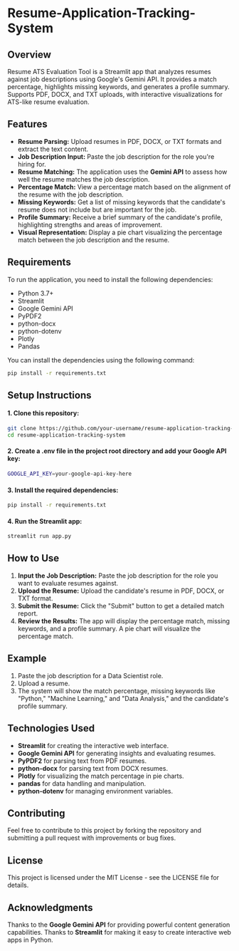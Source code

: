 # Resume-Application-Tracking-System

## Overview
Resume ATS Evaluation Tool is a Streamlit app that analyzes resumes against job descriptions using Google's Gemini API. It provides a match percentage, highlights missing keywords, and generates a profile summary. Supports PDF, DOCX, and TXT uploads, with interactive visualizations for ATS-like resume evaluation.

## Features
- **Resume Parsing:** Upload resumes in PDF, DOCX, or TXT formats and extract the text content.
- **Job Description Input:** Paste the job description for the role you're hiring for.
- **Resume Matching:** The application uses the **Gemini API** to assess how well the resume matches the job description.
- **Percentage Match:** View a percentage match based on the alignment of the resume with the job description.
- **Missing Keywords:** Get a list of missing keywords that the candidate's resume does not include but are important for the job.
- **Profile Summary:** Receive a brief summary of the candidate's profile, highlighting strengths and areas of improvement.
- **Visual Representation:** Display a pie chart visualizing the percentage match between the job description and the resume.

## Requirements
To run the application, you need to install the following dependencies:

- Python 3.7+
- Streamlit
- Google Gemini API
- PyPDF2
- python-docx
- python-dotenv
- Plotly
- Pandas

You can install the dependencies using the following command:

```bash
pip install -r requirements.txt
```
## Setup Instructions
#### 1. Clone this repository:
```bash
git clone https://github.com/your-username/resume-application-tracking-system.git
cd resume-application-tracking-system
```

#### 2. Create a .env file in the project root directory and add your Google API key:
```bash
GOOGLE_API_KEY=your-google-api-key-here
```

#### 3. Install the required dependencies:
```bash
pip install -r requirements.txt
```

#### 4. Run the Streamlit app:
```bash
streamlit run app.py
```

## How to Use
1. **Input the Job Description:** Paste the job description for the role you want to evaluate resumes against.
2. **Upload the Resume:** Upload the candidate's resume in PDF, DOCX, or TXT format.
3. **Submit the Resume:** Click the "Submit" button to get a detailed match report.
4. **Review the Results:** The app will display the percentage match, missing keywords, and a profile summary. A pie chart will visualize the percentage match.

## Example
1. Paste the job description for a Data Scientist role.
2. Upload a resume.
3. The system will show the match percentage, missing keywords like "Python," "Machine Learning," and "Data Analysis," and the candidate's profile summary.
   
## Technologies Used
- **Streamlit** for creating the interactive web interface.
- **Google Gemini API** for generating insights and evaluating resumes.
- **PyPDF2** for parsing text from PDF resumes.
- **python-docx** for parsing text from DOCX resumes.
- **Plotly** for visualizing the match percentage in pie charts.
- **pandas** for data handling and manipulation.
- **python-dotenv** for managing environment variables.

## Contributing
Feel free to contribute to this project by forking the repository and submitting a pull request with improvements or bug fixes.

## License
This project is licensed under the MIT License - see the LICENSE file for details.

## Acknowledgments
Thanks to the **Google Gemini API** for providing powerful content generation capabilities.
Thanks to **Streamlit** for making it easy to create interactive web apps in Python.
